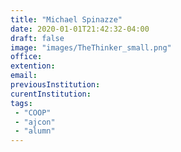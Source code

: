 ```yaml
---
title: "Michael Spinazze"
date: 2020-01-01T21:42:32-04:00
draft: false
image: "images/TheThinker_small.png"
office:
extention:
email: 
previousInstitution: 
curentInstitution: 
tags:
 - "COOP"
 - "ajcon"
 - "alumn"
---
```

